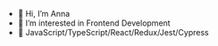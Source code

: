 - 👋 Hi, I’m Anna
- 👀 I’m interested in Frontend Development
- 🌱 JavaScript/TypeScript/React/Redux/Jest/Cypress
